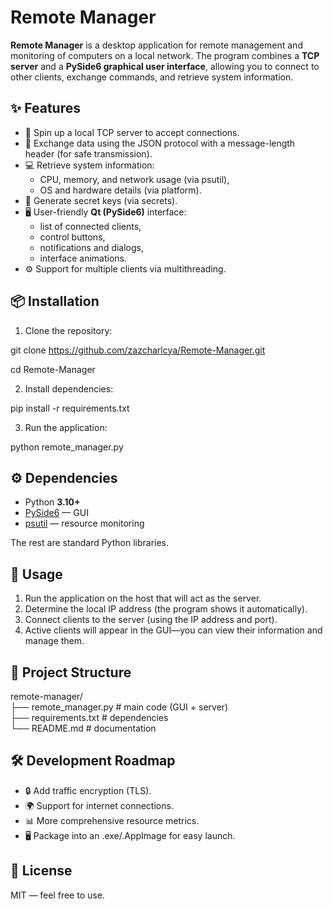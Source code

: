 # **Remote Manager**

**Remote Manager** is a desktop application for remote management and monitoring of computers on a local network. The program combines a **TCP server** and a **PySide6 graphical user interface**, allowing you to connect to other clients, exchange commands, and retrieve system information.

## **✨ Features**

* 🚀 Spin up a local TCP server to accept connections.  
* 📡 Exchange data using the JSON protocol with a message-length header (for safe transmission).  
* 💻 Retrieve system information:  
  * CPU, memory, and network usage (via psutil),  
  * OS and hardware details (via platform).  
* 🔑 Generate secret keys (via secrets).  
* 🖥 User-friendly **Qt (PySide6)** interface:  
  * list of connected clients,  
  * control buttons,  
  * notifications and dialogs,  
  * interface animations.  
* ⚙️ Support for multiple clients via multithreading.

## **📦 Installation**

1. Clone the repository:

git clone https://github.com/zazcharlcya/Remote-Manager.git

cd Remote-Manager

2. Install dependencies:

pip install \-r requirements.txt

3. Run the application:

python remote\_manager.py

## **⚙️ Dependencies**

* Python **3.10+**  
* [PySide6](https://pypi.org/project/PySide6/) — GUI  
* [psutil](https://pypi.org/project/psutil/) — resource monitoring

The rest are standard Python libraries.

## **🚀 Usage**

1. Run the application on the host that will act as the server.  
2. Determine the local IP address (the program shows it automatically).  
3. Connect clients to the server (using the IP address and port).  
4. Active clients will appear in the GUI—you can view their information and manage them.

## **📂 Project Structure**

remote-manager/  
├── remote\_manager.py \# main code (GUI \+ server)  
├── requirements.txt \# dependencies  
└── README.md \# documentation

## **🛠 Development Roadmap**

* 🔒 Add traffic encryption (TLS).  
* 🌍 Support for internet connections.  
* 📊 More comprehensive resource metrics.  
* 🖥 Package into an .exe/.AppImage for easy launch.

## **📜 License**

MIT — feel free to use.
